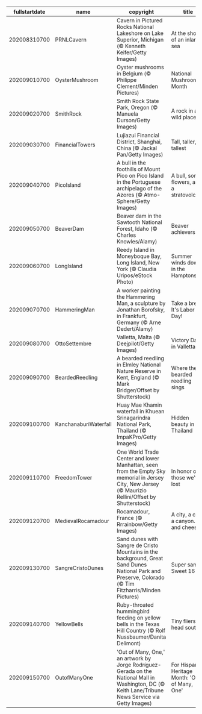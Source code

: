 |fullstartdate|name|copyright|title|image|
|--|--|--|--|--|
202008310700|PRNLCavern|Cavern in Pictured Rocks National Lakeshore on Lake Superior, Michigan (© Kenneth Keifer/Getty Images)|At the shore of an inland sea|![](/en-US/2020/09/202008310700PRNLCavern.jpg)|
202009010700|OysterMushroom|Oyster mushrooms in Belgium (© Philippe Clement/Minden Pictures)|National Mushroom Month|![](/en-US/2020/09/202009010700OysterMushroom.jpg)|
202009020700|SmithRock|Smith Rock State Park, Oregon (© Manuela Durson/Getty Images)|A rock in a wild place|![](/en-US/2020/09/202009020700SmithRock.jpg)|
202009030700|FinancialTowers|Lujiazui Financial District, Shanghai, China (© Jackal Pan/Getty Images)|Tall, taller, tallest|![](/en-US/2020/09/202009030700FinancialTowers.jpg)|
202009040700|PicoIsland|A bull in the foothills of Mount Pico on Pico Island in the Portuguese archipelago of the Azores  (© Atmo-Sphere/Getty Images)|A bull, some flowers, and a stratovolcano|![](/en-US/2020/09/202009040700PicoIsland.jpg)|
202009050700|BeaverDam|Beaver dam in the Sawtooth National Forest, Idaho (© Charles Knowles/Alamy)|Beaver achievers|![](/en-US/2020/09/202009050700BeaverDam.jpg)|
202009060700|LongIsland|Reedy Island in Moneyboque Bay, Long Island, New York (© Claudia Uripos/eStock Photo)|Summer winds down in the Hamptons|![](/en-US/2020/09/202009060700LongIsland.jpg)|
202009070700|HammeringMan|A worker painting the Hammering Man, a sculpture by Jonathan Borofsky, in Frankfurt, Germany (© Arne Dedert/Alamy)|Take a break! It's Labor Day!|![](/en-US/2020/09/202009070700HammeringMan.jpg)|
202009080700|OttoSettembre|Valletta, Malta (© Deejpilot/Getty Images)|Victory Day in Valletta|![](/en-US/2020/09/202009080700OttoSettembre.jpg)|
202009090700|BeardedReedling|A bearded reedling in Elmley National Nature Reserve in Kent, England (© Mark Bridger/Offset by Shutterstock)|Where the bearded reedling sings|![](/en-US/2020/09/202009090700BeardedReedling.jpg)|
202009100700|KanchanaburiWaterfall|Huay Mae Khamin waterfall in Khuean Srinagarindra National Park, Thailand (© ImpaKPro/Getty Images)|Hidden beauty in Thailand|![](/en-US/2020/09/202009100700KanchanaburiWaterfall.jpg)|
202009110700|FreedomTower|One World Trade Center and lower Manhattan, seen from the Empty Sky memorial in Jersey City, New Jersey (© Maurizio Rellini/Offset by Shutterstock)|In honor of those we've lost|![](/en-US/2020/09/202009110700FreedomTower.jpg)|
202009120700|MedievalRocamadour|Rocamadour, France (© Rrrainbow/Getty Images)|A city, a cliff, a canyon…and cheese|![](/en-US/2020/09/202009120700MedievalRocamadour.jpg)|
202009130700|SangreCristoDunes|Sand dunes with Sangre de Cristo Mountains in the background, Great Sand Dunes National Park and Preserve, Colorado (© Tim Fitzharris/Minden Pictures)|Super sandy Sweet 16|![](/en-US/2020/09/202009130700SangreCristoDunes.jpg)|
202009140700|YellowBells|Ruby-throated hummingbird feeding on yellow bells in the Texas Hill Country (© Rolf Nussbaumer/Danita Delimont)|Tiny fliers head south|![](/en-US/2020/09/202009140700YellowBells.jpg)|
202009150700|OutofManyOne|'Out of Many, One,' an artwork by Jorge Rodríguez-Gerada on the National Mall in Washington, DC (© Keith Lane/Tribune News Service via Getty Images)|For Hispanic Heritage Month: 'Out of Many, One'|![](/en-US/2020/09/202009150700OutofManyOne.jpg)|
